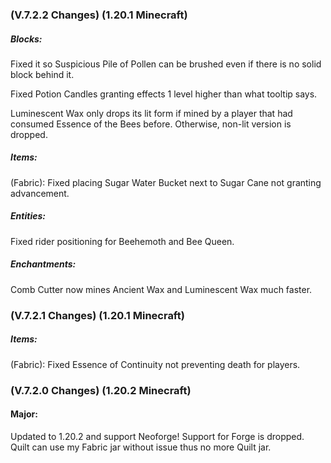 ### **(V.7.2.2 Changes) (1.20.1 Minecraft)**

##### Blocks:
Fixed it so Suspicious Pile of Pollen can be brushed even if there is no solid block behind it.

Fixed Potion Candles granting effects 1 level higher than what tooltip says.

Luminescent Wax only drops its lit form if mined by a player that had consumed Essence of the Bees before.
 Otherwise, non-lit version is dropped.

##### Items:
(Fabric): Fixed placing Sugar Water Bucket next to Sugar Cane not granting advancement.

##### Entities:
Fixed rider positioning for Beehemoth and Bee Queen.

##### Enchantments:
Comb Cutter now mines Ancient Wax and Luminescent Wax much faster.


### **(V.7.2.1 Changes) (1.20.1 Minecraft)**

##### Items:
(Fabric): Fixed Essence of Continuity not preventing death for players.


### **(V.7.2.0 Changes) (1.20.2 Minecraft)**

#### Major:
Updated to 1.20.2 and support Neoforge! Support for Forge is dropped. Quilt can use my Fabric jar without issue thus no more Quilt jar.